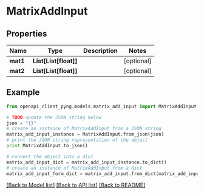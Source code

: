 # MatrixAddInput


## Properties
Name | Type | Description | Notes
------------ | ------------- | ------------- | -------------
**mat1** | **List[List[float]]** |  | [optional] 
**mat2** | **List[List[float]]** |  | [optional] 

## Example

```python
from openapi_client_pyng.models.matrix_add_input import MatrixAddInput

# TODO update the JSON string below
json = "{}"
# create an instance of MatrixAddInput from a JSON string
matrix_add_input_instance = MatrixAddInput.from_json(json)
# print the JSON string representation of the object
print MatrixAddInput.to_json()

# convert the object into a dict
matrix_add_input_dict = matrix_add_input_instance.to_dict()
# create an instance of MatrixAddInput from a dict
matrix_add_input_form_dict = matrix_add_input.from_dict(matrix_add_input_dict)
```
[[Back to Model list]](../README.md#documentation-for-models) [[Back to API list]](../README.md#documentation-for-api-endpoints) [[Back to README]](../README.md)


